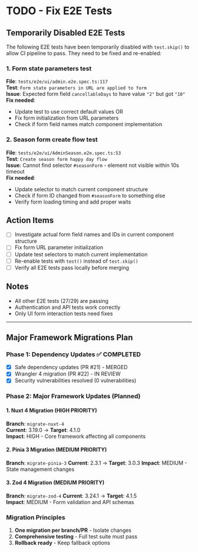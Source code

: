 # TODO - Fix E2E Tests

## Temporarily Disabled E2E Tests

The following E2E tests have been temporarily disabled with `test.skip()` to allow CI pipeline to pass. They need to be fixed and re-enabled:

### 1. Form state parameters test
**File**: `tests/e2e/ui/admin.e2e.spec.ts:117`  
**Test**: `Form state parameters in URL are applied to form`  
**Issue**: Expected form field `cancellableDays` to have value `"2"` but got `"10"`  
**Fix needed**: 
- Update test to use correct default values OR
- Fix form initialization from URL parameters
- Check if form field names match component implementation

### 2. Season form create flow test  
**File**: `tests/e2e/ui/AdminSeason.e2e.spec.ts:53`  
**Test**: `Create season form happy day flow`  
**Issue**: Cannot find selector `#seasonForm` - element not visible within 10s timeout  
**Fix needed**:
- Update selector to match current component structure
- Check if form ID changed from `#seasonForm` to something else
- Verify form loading timing and add proper waits

## Action Items
- [ ] Investigate actual form field names and IDs in current component structure
- [ ] Fix form URL parameter initialization 
- [ ] Update test selectors to match current implementation
- [ ] Re-enable tests with `test()` instead of `test.skip()`
- [ ] Verify all E2E tests pass locally before merging

## Notes
- All other E2E tests (27/29) are passing
- Authentication and API tests work correctly
- Only UI form interaction tests need fixes

---

## Major Framework Migrations Plan

### Phase 1: Dependency Updates ✅ COMPLETED
- [x] Safe dependency updates (PR #21) - MERGED  
- [x] Wrangler 4 migration (PR #22) - IN REVIEW
- [x] Security vulnerabilities resolved (0 vulnerabilities)

### Phase 2: Major Framework Updates (Planned)

#### 1. Nuxt 4 Migration (HIGH PRIORITY)
**Branch**: `migrate-nuxt-4`  
**Current**: 3.19.0 → **Target**: 4.1.0  
**Impact**: HIGH - Core framework affecting all components

#### 2. Pinia 3 Migration (MEDIUM PRIORITY)  
**Branch**: `migrate-pinia-3`
**Current**: 2.3.1 → **Target**: 3.0.3
**Impact**: MEDIUM - State management changes

#### 3. Zod 4 Migration (MEDIUM PRIORITY)
**Branch**: `migrate-zod-4`
**Current**: 3.24.1 → **Target**: 4.1.5  
**Impact**: MEDIUM - Form validation and API schemas

### Migration Principles
1. **One migration per branch/PR** - Isolate changes
2. **Comprehensive testing** - Full test suite must pass
3. **Rollback ready** - Keep fallback options